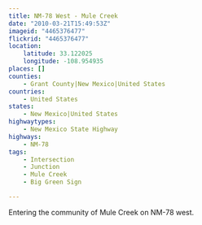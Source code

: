 ```yaml
---
title: NM-78 West - Mule Creek
date: "2010-03-21T15:49:53Z"
imageid: "4465376477"
flickrid: "4465376477"
location:
    latitude: 33.122025
    longitude: -108.954935
places: []
counties:
    - Grant County|New Mexico|United States
countries:
    - United States
states:
    - New Mexico|United States
highwaytypes:
    - New Mexico State Highway
highways:
    - NM-78
tags:
    - Intersection
    - Junction
    - Mule Creek
    - Big Green Sign

---
```

Entering the community of Mule Creek on NM-78 west.